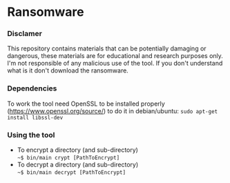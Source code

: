 # Ransomware
### Disclamer
This repository contains materials that can be potentially damaging or dangerous, these materials are for educational and research purposes only.
I'm not responsible of any malicious use of the tool. If you don't understand what is it don't download the ransomware.

### Dependencies 
To work the tool need OpenSSL to be installed properly (https://www.openssl.org/source/)
to do it in debian/ubuntu:
`sudo apt-get install libssl-dev`

### Using the tool
- To encrypt a directory (and sub-directory)  
`~$ bin/main crypt [PathToEncrypt]`
- To decrypt a directory (and sub-directory)  
`~$ bin/main decrypt [PathToEncrypt]`

